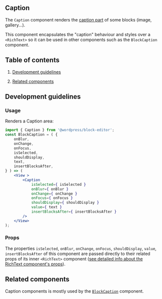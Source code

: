 ## Caption

The `Caption` component renders the [caption part](https://wordpress.org/documentation/article/gallery-block/#caption) of some blocks (image, gallery...).

This component encapsulates the "caption" behaviour and styles over a `<RichText>` so it can be used in other components such as the `BlockCaption` component.

## Table of contents

1. [Development guidelines](#development-guidelines)

2. [Related components](#related-components)

## Development guidelines

### Usage

Renders a Caption area:

```jsx
import { Caption } from '@wordpress/block-editor';
const BlockCaption = ( {
	onBlur,
	onChange,
	onFocus,
	isSelected,
	shouldDisplay,
	text,
	insertBlocksAfter,
} ) => (
	<View >
		<Caption
			isSelected={ isSelected }
			onBlur={ onBlur }
			onChange={ onChange }
			onFocus={ onFocus }
			shouldDisplay={ shouldDisplay }
			value={ text }
			insertBlocksAfter={ insertBlocksAfter }
		/>
	</View>
);
```

### Props

The properties `isSelected`, `onBlur`, `onChange`, `onFocus`, `shouldDisplay`, `value`, `insertBlocksAfter` of this component are passed directly to their related props of its inner `<RichText>` component ([see detailed info about the RichText component's props](https://github.com/WordPress/gutenberg/blob/HEAD/packages/block-editor/src/components/rich-text/README.md)).

## Related components

Caption components is mostly used by the [`BlockCaption`](https://github.com/WordPress/gutenberg/blob/HEAD/packages/block-editor/src/components/block-caption) component.